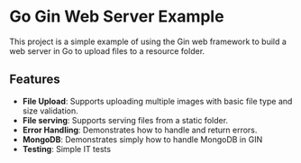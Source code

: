 # Go Gin Web Server Example

This project is a simple example of using the Gin web framework to build a web server in Go to upload files to a resource folder.


## Features

- **File Upload**: Supports uploading multiple images with basic file type and size validation.
- **File serving**: Supports serving files from a static folder.
- **Error Handling**: Demonstrates how to handle and return errors.
- **MongoDB**: Demonstrates simply how to handle MongoDB in GIN
- **Testing**: Simple IT tests
